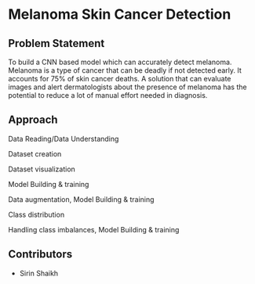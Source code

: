 # Melanoma Skin Cancer Detection

## Problem Statement
 To build a CNN based model which can accurately detect melanoma. Melanoma is a type of cancer that can be deadly if not detected early. It accounts for 75% of skin cancer deaths. A solution that can evaluate images and alert dermatologists about the presence of melanoma has the potential to reduce a lot of manual effort needed in diagnosis.
 
## Approach
Data Reading/Data Understanding

Dataset creation

Dataset visualization

Model Building & training

Data augmentation, Model Building & training

Class distribution

Handling class imbalances, Model Building & training


## Contributors
- Sirin Shaikh
